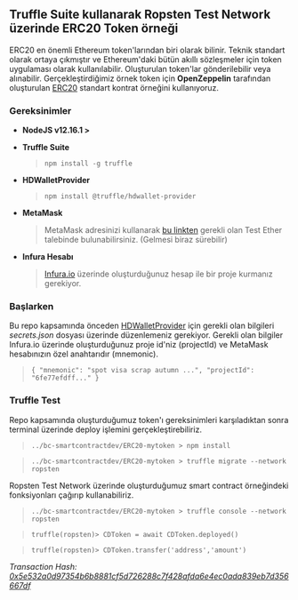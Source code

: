 ## Truffle Suite kullanarak Ropsten Test Network üzerinde ERC20 Token örneği
ERC20 en önemli Ethereum token'larından biri olarak bilinir. Teknik standart olarak ortaya çıkmıştır ve Ethereum'daki bütün akıllı sözleşmeler için token uygulaması olarak kullanılabilir. Oluşturulan token'lar gönderilebilir veya alınabilir. Gerçekleştirdiğimiz örnek token için **OpenZeppelin** tarafından oluşturulan <a href="https://github.com/OpenZeppelin/openzeppelin-contracts/blob/v3.0.0/contracts/token/ERC20/ERC20.sol" target="_blank">ERC20</a> standart kontrat örneğini kullanıyoruz. 

### Gereksinimler
- **NodeJS v12.16.1 >**

- **Truffle Suite**
    > `npm install -g truffle`

- **HDWalletProvider**
    > `npm install @truffle/hdwallet-provider`

- **MetaMask**
    > MetaMask adresinizi kullanarak <a href="https://faucet.ropsten.be/" target="_blank">bu linkten</a> gerekli olan Test Ether talebinde bulunabilirsiniz. (Gelmesi biraz sürebilir)

- **Infura Hesabı**
    > <a href="https://infura.io/" target="_blank">Infura.io</a> üzerinde oluşturduğunuz hesap ile bir proje kurmanız gerekiyor.
    
### Başlarken
Bu repo kapsamında önceden <a href="https://github.com/trufflesuite/truffle/tree/master/packages/hdwallet-provider" target="_blank">HDWalletProvider</a> için gerekli olan bilgileri *secrets.json* dosyası üzerinde düzenlemeniz gerekiyor. Gerekli olan bilgiler Infura.io üzerinde oluşturduğunuz proje id'niz (projectId) ve MetaMask hesabınızın özel anahtarıdır (mnemonic).
  > `{
    "mnemonic": "spot visa scrap autumn ...",
    "projectId": "6fe77efdff..."
    }`
    
### Truffle Test
Repo kapsamında oluşturduğumuz token'ı gereksinimleri karşıladıktan sonra terminal üzerinde deploy işlemini gerçekleştirebiliriz.
> `../bc-smartcontractdev/ERC20-mytoken > npm install`

> `../bc-smartcontractdev/ERC20-mytoken > truffle migrate --network ropsten`

Ropsten Test Network üzerinde oluşturduğumuz smart contract örneğindeki fonksiyonları çağırıp kullanabiliriz.
> `../bc-smartcontractdev/ERC20-mytoken > truffle console --network ropsten`

> `truffle(ropsten)> CDToken = await CDToken.deployed()`

> `truffle(ropsten)> CDToken.transfer('address','amount')`

*Transaction Hash: <a href="https://ropsten.etherscan.io/tx/0x5e532a0d97354b6b8881cf5d726288c7f428afda6e4ec0ada839eb7d356667df" target="_blank" >0x5e532a0d97354b6b8881cf5d726288c7f428afda6e4ec0ada839eb7d356667df</a>*
